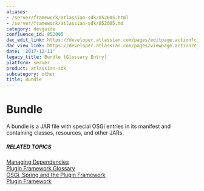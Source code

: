 ```yaml
---
aliases:
- /server/framework/atlassian-sdk/852005.html
- /server/framework/atlassian-sdk/852005.md
category: devguide
confluence_id: 852005
dac_edit_link: https://developer.atlassian.com/pages/editpage.action?cjm=wozere&pageId=852005
dac_view_link: https://developer.atlassian.com/pages/viewpage.action?cjm=wozere&pageId=852005
date: '2017-12-11'
legacy_title: Bundle (Glossary Entry)
platform: server
product: atlassian-sdk
subcategory: other
title: Bundle
---
```

# Bundle

A bundle is a JAR file with special OSGi entries in its manifest and containing classes, resources, and other JARs.

##### RELATED TOPICS

[Managing Dependencies](/server/framework/atlassian-sdk/managing-dependencies)  
<a href="/pages/createpage.action?spaceKey=PLUGINFRAMEWORK&amp;title=Plugin+Framework+Glossary" class="createlink">Plugin Framework Glossary</a>  
[OSGi, Spring and the Plugin Framework](/server/framework/atlassian-sdk/osgi-spring-and-the-plugin-framework)  
[Plugin Framework](https://developer.atlassian.com/display/PLUGINFRAMEWORK/Plugin+Framework)










































































































































































































































































































































































